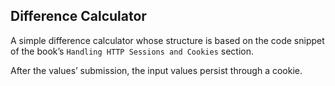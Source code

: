 Difference Calculator
---------------------

A simple difference calculator whose structure is based on the code snippet
of the book’s `Handling HTTP Sessions and Cookies` section.

After the values’ submission, the input values persist through a cookie.
